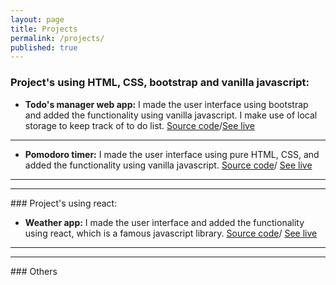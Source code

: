 ```yaml
---
layout: page
title: Projects
permalink: /projects/
published: true
---
```

### Project's using HTML, CSS, bootstrap and vanilla javascript:

* **Todo's manager web app:** I made the user interface using bootstrap and added the functionality using vanilla javascript. I make use of local storage to keep track of to do list.
<a href="https://github.com/ankyBot/todo-s-app" target="_blank">Source code</a>/<a href="https://ankybot.github.io/todo-s-app/" target="_blank">See live</a> 
<hr>

* **Pomodoro timer:** I made the user interface using pure HTML, CSS, and added the functionality using vanilla javascript.
<a href="https://github.com/ankyBot/pomodoro-timer" target="_blank">Source code</a>/ <a href="https://ankybot.github.io/pomodoro-timer/" target="_blank">See live</a> 

<hr>


<hr>
### Project's using react:

* **Weather app:** I made the user interface and added the functionality using react, which is a famous javascript library.
<a href="https://github.com/ankyBot/reactweatherapp" target="_blank">Source code</a>/ <a href="https://ankybot.github.io/reactweatherapp/" target="_blank">See live</a> 
<hr> 

<hr>
### Others

